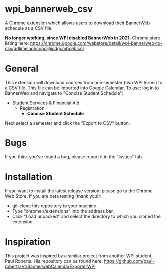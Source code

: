# wpi_bannerweb_csv

A Chrome extension which allows users to download their BannerWeb schedule as a CSV file.

**No longer working, since WPI disabled BannerWeb in 2021.** Chrome store listing here:
https://chrome.google.com/webstore/detail/wpi-bannerweb-to-csv/gdlimelaphcnodijljjcdgcmbcebicnl

# General

This extension will download courses from one semester (two WPI terms) to a CSV file. This file can be imported into
Google Calendar. To use: log in to BannerWeb and navigate to "Concise Student Schedule":

* Student Services & Financial Aid
  * Registration
    * <b>Concise Student Schedule</b>

Next select a semester and click the "Export to CSV" button.

# Bugs

If you think you've found a bug, please report it in the "Issues" tab.

# Installation

If you want to install the latest release version, please go to the Chrome Web Store. If you are beta testing
(thank you!):

* git-clone this repository to your machine.
* Type "chrome://extensions" into the address bar.
* Click "Load unpacked" and select the directory to which you cloned the extension.

# Inspiration

This project was inspired by a similar project from another WPI student, Paul Roberts. His repository can be found here:
https://github.com/paul-roberts-vt/BannerwebCalendarExporterWPI.
